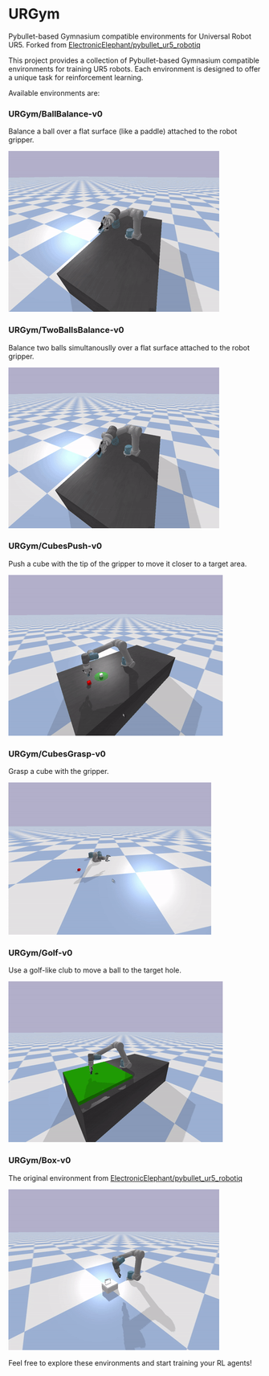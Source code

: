 # URGym
Pybullet-based Gymnasium compatible environments for Universal Robot UR5.
Forked from [ElectronicElephant/pybullet_ur5_robotiq](https://github.com/ElectronicElephant/pybullet_ur5_robotiq)

This project provides a collection of Pybullet-based Gymnasium compatible environments for training UR5 robots. Each environment is designed to offer a unique task for reinforcement learning.

Available environments are:

### URGym/BallBalance-v0
Balance a ball over a flat surface (like a paddle) attached to the robot gripper.

![Ball Balance](docs/images/ball_balance.gif)


### URGym/TwoBallsBalance-v0
Balance two balls simultanouslly over a flat surface attached to the robot gripper.

![2 Balls Balance](docs/images/two_balls_balance.gif)


### URGym/CubesPush-v0
Push a cube with the tip of the gripper to move it closer to a target area.

![Cubes Push](docs/images/cubes_push.gif)


### URGym/CubesGrasp-v0
Grasp a cube with the gripper.

![Cubes Grasp](docs/images/cubes_grasp.gif)

### URGym/Golf-v0
Use a golf-like club to move a ball to the target hole.

![Golf](docs/images/golf.gif)

### URGym/Box-v0
The original environment from [ElectronicElephant/pybullet_ur5_robotiq](https://github.com/ElectronicElephant/pybullet_ur5_robotiq)

![Box](docs/images/box.gif)

Feel free to explore these environments and start training your RL agents!